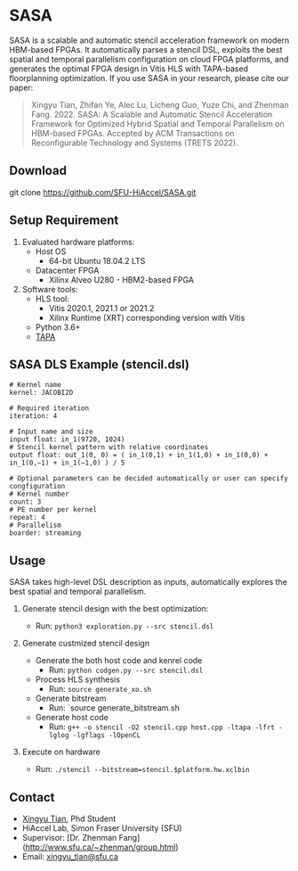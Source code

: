 # SASA
SASA is a scalable and automatic stencil acceleration framework on modern HBM-based FPGAs. It automatically parses a stencil DSL, exploits the best spatial and temporal parallelism configuration on cloud FPGA platforms, and generates the optimal FPGA design in Vitis HLS with TAPA-based floorplanning optimization. If you use SASA in your research, please cite our paper:

> Xingyu Tian, Zhifan Ye, Alec Lu, Licheng Guo, Yuze Chi, and Zhenman Fang. 2022. SASA: A Scalable and Automatic Stencil Acceleration Framework for Optimized Hybrid Spatial and Temporal Parallelism on HBM-based FPGAs. Accepted by ACM Transactions on Reconfigurable Technology and Systems (TRETS 2022).

## Download 

git clone https://github.com/SFU-HiAccel/SASA.git

## Setup Requirement

1. Evaluated hardware platforms:
	+ Host OS
		+ 64-bit Ubuntu 18.04.2 LTS
	+ Datacenter FPGA 
		+ Xilinx Alveo U280 - HBM2-based FPGA
2. Software tools:
	+ HLS tool:
		+ Vitis 2020.1, 2021.1 or 2021.2
		+ Xilinx Runtime (XRT) corresponding version with Vitis
	+ Python 3.6+
	+ [TAPA](https://github.com/UCLA-VAST/tapa)
	
## SASA DLS Example (stencil.dsl)
```
# Kernel name
kernel: JACOBI2D

# Required iteration
iteration: 4

# Input name and size
input float: in_1(9720, 1024)
# Stencil kernel pattern with relative coordinates
output float: out_1(0, 0) = ( in_1(0,1) + in_1(1,0) + in_1(0,0) + in_1(0,−1) + in_1(−1,0) ) / 5

# Optional parameters can be decided automatically or user can specify congfiguration
# Kernel number
count: 3
# PE number per kernel
repeat: 4
# Parallelism
boarder: streaming
```

## Usage 

SASA takes high-level DSL description as inputs, automatically explores the best spatial and temporal parallelism.

1. Generate stencil design with the best optimization: 
	+ Run: `python3 exploration.py --src stencil.dsl`

2. Generate custmized stencil design
	+ Generate the both host code and kenrel code
		+ Run:  `python codgen.py --src stencil.dsl`
	+ Process HLS synthesis
		+ Run: `source generate_xo.sh`
	+ Generate bitstream
		+ Run: `source generate_bitstream.sh
	+ Generate host code
		+ Run: `g++ -o stencil -O2 stencil.cpp host.cpp -ltapa -lfrt -lglog -lgflags -lOpenCL`

3. Execute on hardware
	+ Run: `./stencil --bitstream=stencil.$platform.hw.xclbin`


## Contact
+ [Xingyu Tian](http://www.sfu.ca/~xingyut/), Phd Student 
+ HiAccel Lab, Simon Fraser University (SFU)
+ Supervisor: [Dr. Zhenman Fang] (http://www.sfu.ca/~zhenman/group.html)
+ Email: xingyu_tian@sfu.ca
